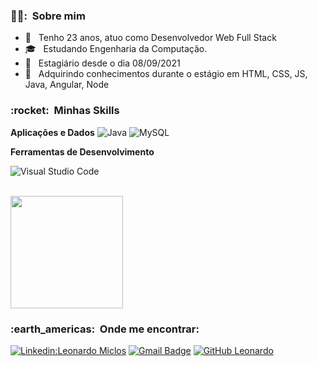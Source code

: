 <h3> 🙍‍♂️: &nbsp;Sobre mim </h3>

- 🤔 &nbsp; Tenho 23 anos, atuo como Desenvolvedor Web Full Stack
- 🎓 &nbsp; Estudando Engenharia da Computação.
- 💼 &nbsp; Estagiário desde o dia 08/09/2021
- 🌱 &nbsp; Adquirindo conhecimentos durante o estágio em HTML, CSS, JS, Java, Angular, Node

<h3> :rocket: &nbsp;Minhas Skills </h3>

**Aplicações e Dados**
  ![Java](https://img.shields.io/badge/-Java-333333?style=flat&logo=Java&logoColor=007396)
  ![MySQL](https://img.shields.io/badge/-MySQL-333333?style=flat&logo=mysql)


**Ferramentas de Desenvolvimento**

  ![Visual Studio Code](https://img.shields.io/badge/-Visual%20Studio%20Code-333333?style=flat&logo=visual-studio-code&logoColor=007ACC)
 

<br/>

<a href="https://github.com/leomiclos">
  <img height="180em" src="https://github-readme-stats.vercel.app/api?username=leomiclos&theme=dracula&show_icons=true" />
</a>

<br/>

<h3> :earth_americas: &nbsp;Onde me encontrar: </h3> 

[![Linkedin:Leonardo Miclos](https://img.shields.io/badge/-LeonardoMiclos-blue?style=flat-square&logo=Linkedin&logoColor=white&link=https://www.linkedin.com/in/leonardomiclos/)](https://www.linkedin.com/in/leonardomiclos)
[![Gmail Badge](https://img.shields.io/badge/-leonardormiclos@gmail.com-006bed?style=flat-square&logo=Gmail&logoColor=white&link=mailto:leonardormiclos@gmail.com)](mailto:leonardo)
[![GitHub Leonardo]( https://img.shields.io/github/followers/leomiclos?label=follow&style=social)](https://github.com/leomiclos/leomiclos)
